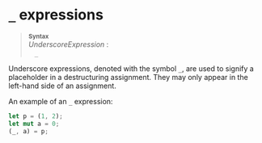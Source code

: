 # `_` expressions

> **<sup>Syntax</sup>**\
> _UnderscoreExpression_ :\
> &nbsp;&nbsp; `_`

Underscore expressions, denoted with the symbol `_`, are used to signify a
placeholder in a destructuring assignment. They may only appear in the left-hand
side of an assignment.

An example of an `_` expression:

```rust
let p = (1, 2);
let mut a = 0;
(_, a) = p;
```
